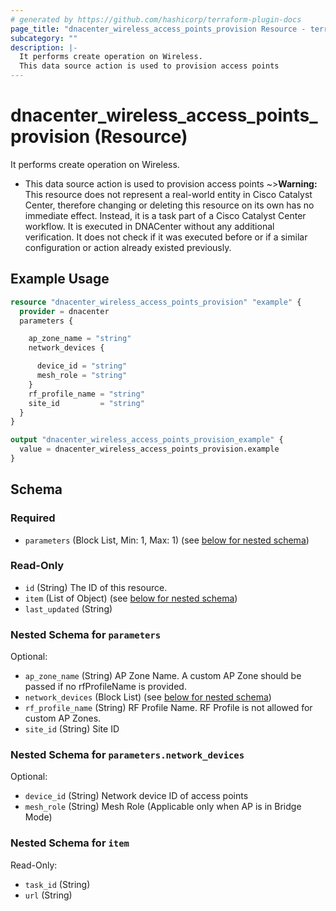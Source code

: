 ```yaml
---
# generated by https://github.com/hashicorp/terraform-plugin-docs
page_title: "dnacenter_wireless_access_points_provision Resource - terraform-provider-dnacenter"
subcategory: ""
description: |-
  It performs create operation on Wireless.
  This data source action is used to provision access points
---
```


# dnacenter_wireless_access_points_provision (Resource)

It performs create operation on Wireless.

- This data source action is used to provision access points
~>**Warning:**
This resource does not represent a real-world entity in Cisco Catalyst Center, therefore changing or deleting this resource on its own has no immediate effect.
Instead, it is a task part of a Cisco Catalyst Center workflow. It is executed in DNACenter without any additional verification. It does not check if it was executed before or if a similar configuration or action already existed previously.

## Example Usage

```terraform
resource "dnacenter_wireless_access_points_provision" "example" {
  provider = dnacenter
  parameters {

    ap_zone_name = "string"
    network_devices {

      device_id = "string"
      mesh_role = "string"
    }
    rf_profile_name = "string"
    site_id         = "string"
  }
}

output "dnacenter_wireless_access_points_provision_example" {
  value = dnacenter_wireless_access_points_provision.example
}
```

<!-- schema generated by tfplugindocs -->
## Schema

### Required

- `parameters` (Block List, Min: 1, Max: 1) (see [below for nested schema](#nestedblock--parameters))

### Read-Only

- `id` (String) The ID of this resource.
- `item` (List of Object) (see [below for nested schema](#nestedatt--item))
- `last_updated` (String)

<a id="nestedblock--parameters"></a>
### Nested Schema for `parameters`

Optional:

- `ap_zone_name` (String) AP Zone Name. A custom AP Zone should be passed if no rfProfileName is provided.
- `network_devices` (Block List) (see [below for nested schema](#nestedblock--parameters--network_devices))
- `rf_profile_name` (String) RF Profile Name. RF Profile is not allowed for custom AP Zones.
- `site_id` (String) Site ID

<a id="nestedblock--parameters--network_devices"></a>
### Nested Schema for `parameters.network_devices`

Optional:

- `device_id` (String) Network device ID of access points
- `mesh_role` (String) Mesh Role (Applicable only when AP is in Bridge Mode)



<a id="nestedatt--item"></a>
### Nested Schema for `item`

Read-Only:

- `task_id` (String)
- `url` (String)
